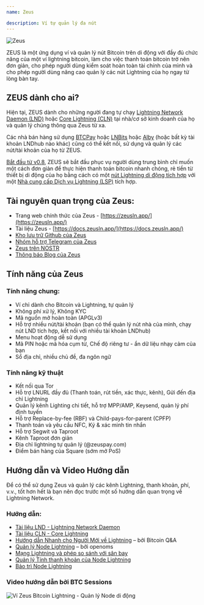 ```yaml
---
name: Zeus

description: Ví tự quản lý đa nút
---
```


![Zeus](assets/zeus_intro.webp)

ZEUS là một ứng dụng ví và quản lý nút Bitcoin trên di động với đầy đủ chức năng của một ví lightning bitcoin, làm cho việc thanh toán bitcoin trở nên đơn giản, cho phép người dùng kiểm soát hoàn toàn tài chính của mình và cho phép người dùng nâng cao quản lý các nút Lightning của họ ngay từ lòng bàn tay.

## ZEUS dành cho ai?
Hiện tại, ZEUS dành cho những người đang tự chạy [Lightning Network Daemon (LND)](https://lightning.engineering/) hoặc [Core Lightning (CLN)](https://blockstream.com/lightning/) tại nhà/cơ sở kinh doanh của họ và quản lý chúng thông qua Zeus từ xa.

Các nhà bán hàng sử dụng [BTCPay](https://btcpayserver.org/) hoặc [LNBits](https://lnbits.com/) hoặc [Alby](https://getalby.com/) (hoặc bất kỳ tài khoản LNDhub nào khác) cũng có thể kết nối, sử dụng và quản lý các nút/tài khoản của họ từ ZEUS.

[Bắt đầu từ v0.8](https://blog.zeusln.com/zeus-v0-8-0-open-beta/), ZEUS sẽ bắt đầu phục vụ người dùng trung bình chỉ muốn một cách đơn giản để thực hiện thanh toán bitcoin nhanh chóng, rẻ tiền từ thiết bị di động của họ bằng cách có một [nút Lightning di động tích hợp](https://docs.zeusln.app/category/embedded-node) với một [Nhà cung cấp Dịch vụ Lightning (LSP)](https://docs.zeusln.app/lsp/intro) tích hợp.

## Tài nguyên quan trọng của Zeus:
- Trang web chính thức của Zeus - [https://zeusln.app/](https://zeusln.app/)
- Tài liệu Zeus - [https://docs.zeusln.app/](https://docs.zeusln.app/)
- [Kho lưu trữ Github của Zeus](https://github.com/ZeusLN/zeus)
- [Nhóm hỗ trợ Telegram của Zeus](https://t.me/ZeusLN)
- [Zeus trên NOSTR](https://iris.to/zeus@zeusln.app)
- [Thông báo Blog của Zeus](https://blog.zeusln.com)

## Tính năng của Zeus
### Tính năng chung:
- Ví chỉ dành cho Bitcoin và Lightning, tự quản lý
- Không phí xử lý, Không KYC
- Mã nguồn mở hoàn toàn (APGLv3)
- Hỗ trợ nhiều nút/tài khoản (bạn có thể quản lý nút nhà của mình, chạy nút LND tích hợp, kết nối với nhiều tài khoản LNDhub)
- Menu hoạt động dễ sử dụng
- Mã PIN hoặc mã hóa cụm từ, Chế độ riêng tư - ẩn dữ liệu nhạy cảm của bạn
- Sổ địa chỉ, nhiều chủ đề, đa ngôn ngữ

### Tính năng kỹ thuật
- Kết nối qua Tor
- Hỗ trợ LNURL đầy đủ (Thanh toán, rút tiền, xác thực, kênh), Gửi đến địa chỉ Lightning
- Quản lý kênh Lighting chi tiết, hỗ trợ MPP/AMP, Keysend, quản lý phí định tuyến
- Hỗ trợ Replace-by-fee (RBF) và Child-pays-for-parent (CPFP)
- Thanh toán và yêu cầu NFC, Ký & xác minh tin nhắn
- Hỗ trợ Segwit và Taproot
- Kênh Taproot đơn giản
- Địa chỉ lightning tự quản lý (@zeuspay.com)
- Điểm bán hàng của Square (sớm mở PoS)

## Hướng dẫn và Video Hướng dẫn
Để có thể sử dụng Zeus và quản lý các kênh Lightning, thanh khoản, phí, v.v., tốt hơn hết là bạn nên đọc trước một số hướng dẫn quan trọng về Lightning Network.

### Hướng dẫn:
- [Tài liệu LND - Lightning Network Daemon](https://docs.lightning.engineering/)
- [Tài liệu CLN - Core Lightning](https://lightning.readthedocs.io/index.html)
- [Hướng dẫn Nhanh cho Người Mới về Lightning](https://bitcoiner.guide/lightning/) – bởi Bitcoin Q&A
- [Quản lý Node Lightning](https://www.lightningnode.info/) – bởi openoms
- [Mạng Lightning và phép so sánh với sân bay](https://darthcoin.substack.com/p/the-lightning-network-and-the-airport)
- [Quản lý Tính thanh khoản của Node Lightning](https://darthcoin.substack.com/p/managing-lightning-node-liquidity)
- [Bảo trì Node Lightning](https://darthcoin.substack.com/p/lightning-node-maintenance)

### Video hướng dẫn bởi BTC Sessions

![Ví Zeus Bitcoin Lightning - Quản lý Node di động](https://youtu.be/hmmehTnV3ys)